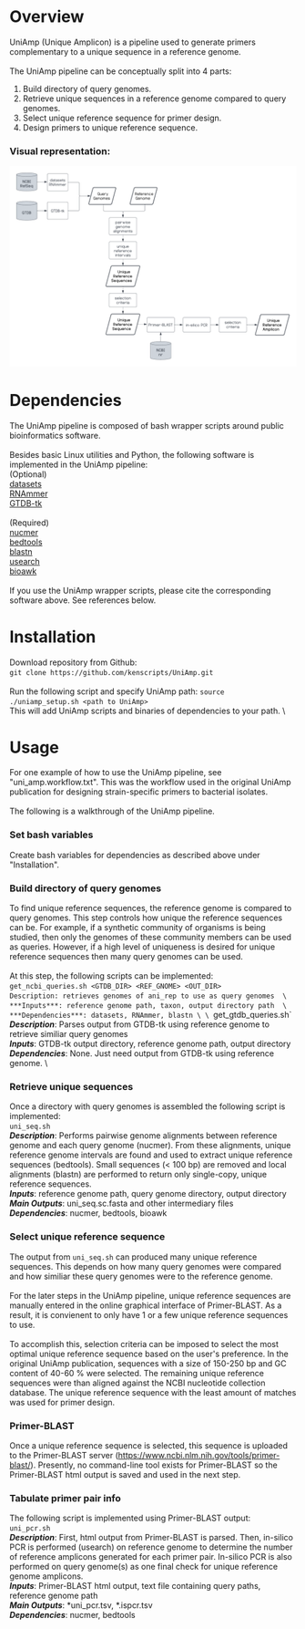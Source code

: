 # Overview
UniAmp (Unique Amplicon) is a pipeline used to generate primers complementary to a unique sequence in a reference genome.  \
\
The UniAmp pipeline can be conceptually split into 4 parts:
1. Build directory of query genomes.
2. Retrieve unique sequences in a reference genome compared to query genomes.
3. Select unique reference sequence for primer design.
4. Design primers to unique reference sequence.
### Visual representation:
![UniAmp](https://github.com/kenscripts/UniAmp/blob/main/UniAmp.v2.png)
# Dependencies
The UniAmp pipeline is composed of bash wrapper scripts around public bioinformatics software.  \
\
Besides basic Linux utilities and Python, the following software is implemented in the UniAmp pipeline:  \
(Optional)  \
[datasets](https://www.ncbi.nlm.nih.gov/datasets)  \
[RNAmmer](https://services.healthtech.dtu.dk/service.php?RNAmmer-1.2)  \
[GTDB-tk](https://github.com/Ecogenomics/GTDBTk)  \
\
(Required)  \
[nucmer](https://sourceforge.net/projects/mummer/)  \
[bedtools](https://github.com/arq5x/bedtools2)  \
[blastn](https://www.ncbi.nlm.nih.gov/books/NBK52640/)  \
[usearch](https://drive5.com/usearch/download.html)  \
[bioawk](https://github.com/lh3/bioawk)  \
\
If you use the UniAmp wrapper scripts, please cite the corresponding software above. See references below.
# Installation
Download repository from Github:  \
`git clone https://github.com/kenscripts/UniAmp.git`  \
\
Run the following script and specify UniAmp path:
`source ./uniamp_setup.sh <path to UniAmp>` \
This will add UniAmp scripts and binaries of dependencies to your path.
\
# Usage
For one example of how to use the UniAmp pipeline, see "uni_amp.workflow.txt". This was the workflow used in the original UniAmp publication for designing strain-specific primers to bacterial isolates.  \
\
The following is a walkthrough of the UniAmp pipeline.
### Set bash variables
Create bash variables for dependencies as described above under "Installation".
### Build directory of query genomes
To find unique reference sequences, the reference genome is compared to query genomes. This step controls how unique the reference sequences can be. For example, if a synthetic community of organisms is being studied, then only the genomes of these community members can be used as queries. However, if a high level of uniqueness is desired for unique reference sequences then many query genomes can be used. \
\
At this step, the following scripts can be implemented:  \
`get_ncbi_queries.sh <GTDB_DIR> <REF_GNOME> <OUT_DIR>`  \
`Description:
retrieves genomes of ani_rep to use as query genomes  \
***Inputs***: reference genome path, taxon, output directory path  \
***Dependencies***: datasets, RNAmmer, blastn \
\
`get_gtdb_queries.sh`  \
***Description***: Parses output from GTDB-tk using reference genome to retrieve similiar query genomes \
***Inputs***: GTDB-tk output directory, reference genome path, output directory  \
***Dependencies***: None. Just need output from GTDB-tk using reference genome.  \
### Retrieve unique sequences
Once a directory with query genomes is assembled the following script is implemented:  \
`uni_seq.sh`  \
***Description***: Performs pairwise genome alignments between reference genome and each query genome (nucmer). From these alignments, unique reference genome intervals are found and used to extract unique reference sequences (bedtools). Small sequences (< 100 bp) are removed and local alignments (blastn) are performed to return only single-copy, unique reference sequences.  \
***Inputs***: reference genome path, query genome directory, output directory  \
***Main Outputs***: uni_seq.sc.fasta and other intermediary files \
***Dependencies***: nucmer, bedtools, bioawk
### Select unique reference sequence
The output from `uni_seq.sh` can produced many unique reference sequences. This depends on how many query genomes were compared and how similiar these query genomes were to the reference genome.  \
\
For the later steps in the UniAmp pipeline, unique reference sequences are manually entered in the online graphical interface of Primer-BLAST. As a result, it is convienent to only have 1 or a few unique reference sequences to use.  \
\
To accomplish this, selection criteria can be imposed to select the most optimal unique reference sequence based on the user's preference. In the original UniAmp publication, sequences with a size of 150-250 bp and GC content of 40-60 % were selected. The remaining unique reference sequences were than aligned against the NCBI nucleotide collection database. The unique reference sequence with the least amount of matches was used for primer design.
### Primer-BLAST
Once a unique reference sequence is selected, this sequence is uploaded to the Primer-BLAST server (https://www.ncbi.nlm.nih.gov/tools/primer-blast/). Presently, no command-line tool exists for Primer-BLAST so the Primer-BLAST html output is saved and used in the next step. 
### Tabulate primer pair info
The following script is implemented using Primer-BLAST output:  \
`uni_pcr.sh`  \
***Description***: First, html output from Primer-BLAST is parsed. Then, in-silico PCR is performed (usearch) on reference genome to determine the number of reference amplicons generated for each primer pair. In-silico PCR is also performed on query genome(s) as one final check for unique reference genome amplicons.  \
***Inputs***: Primer-BLAST html output, text file containing query paths, reference genome path  \
***Main Outputs***: \*uni_pcr.tsv, \*.ispcr.tsv \
***Dependencies***: nucmer, bedtools

